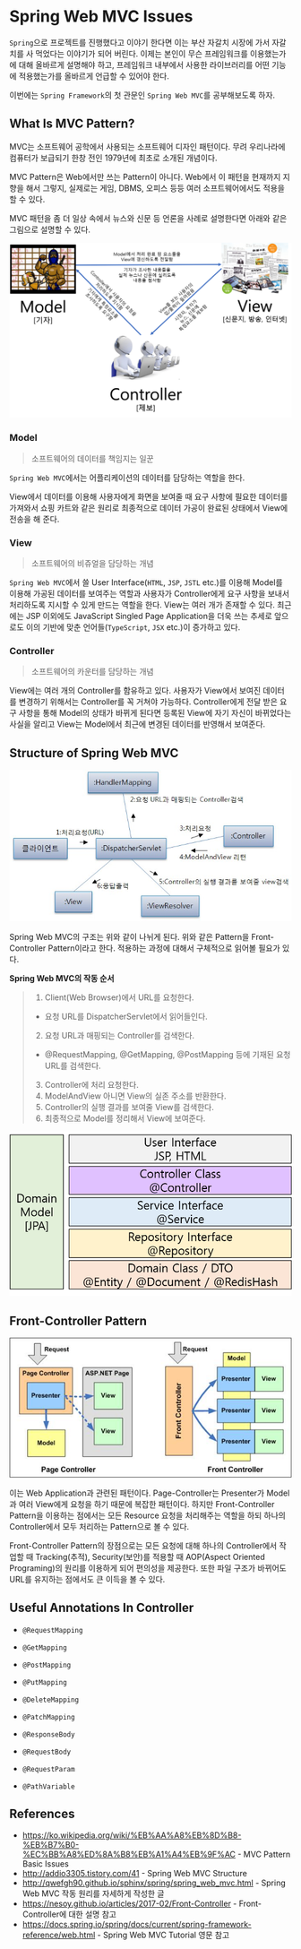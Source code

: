 # Spring Web MVC Issues
`Spring`으로 프로젝트를 진행했다고 이야기 한다면 이는 부산 자갈치 시장에 가서 자갈치를 사 먹었다는 이야기가 되어 버린다. 이제는 본인이 무슨 프레임워크를 이용했는가에 대해 올바르게 설명해야 하고, 프레임워크 내부에서 사용한 라이브러리를 어떤 기능에 적용했는가를 올바르게 언급할 수 있어야 한다.

이번에는 `Spring Framework`의 첫 관문인 `Spring Web MVC`를 공부해보도록 하자.

## What Is MVC Pattern?

MVC는 소프트웨어 공학에서 사용되는 소프트웨어 디자인 패턴이다. 무려 우리나라에 컴퓨터가 보급되기 한창 전인 1979년에 최초로 소개된 개념이다.

MVC Pattern은 Web에서만 쓰는 Pattern이 아니다. Web에서 이 패턴을 현재까지 지향을 해서 그렇지, 실제로는 게임, DBMS, 오피스 등등 여러 소프트웨어에서도 적용을 할 수 있다.

MVC 패턴을 좀 더 일상 속에서 뉴스와 신문 등 언론을 사례로 설명한다면 아래와 같은 그림으로 설명할 수 있다.

![web_mvc_pattern](/Application_Computer_Science/2_Spring_Framework/img/web_mvc_pattern.png)

### Model

> 소프트웨어의 데이터를 책임지는 일꾼

`Spring Web MVC`에서는 어플리케이션의 데이터를 담당하는 역할을 한다.

View에서 데이터를 이용해 사용자에게 화면을 보여줄 때 요구 사항에 필요한 데이터를 가져와서 쇼핑 카트와 같은 원리로 최종적으로 데이터 가공이 완료된 상태에서 View에 전송을 해 준다.

### View

> 소프트웨어의 비쥬얼을 담당하는 개념

`Spring Web MVC`에서 쓸 User Interface(`HTML`, `JSP`, `JSTL` etc.)를 이용해 Model를 이용해 가공된 데이터를 보여주는 역할과 사용자가 Controller에게 요구 사항을 보내서 처리하도록 지시할 수 있게 만드는 역할을 한다. View는 여러 개가 존재할 수 있다. 최근에는 JSP 이외에도 JavaScript Singled Page Application을 더욱 쓰는 추세로 앞으로도 이의 기반에 맞춘 언어들(`TypeScript`, `JSX` etc.)이 증가하고 있다. 

### Controller

> 소프트웨어의 카운터를 담당하는 개념

View에는 여러 개의 Controller를 함유하고 있다. 사용자가 View에서 보여진 데이터를 변경하기 위해서는 Controller를 꼭 거쳐야 가능하다. Controller에게 전달 받은 요구 사항을 통해 Model의 상태가 바뀌게 된다면 등록된 View에 자기 자신이 바뀌었다는 사실을 알리고 View는 Model에서 최근에 변경된 데이터를 반영해서 보여준다.

## Structure of Spring Web MVC

![web_mvc_pattern](/Application_Computer_Science/2_Spring_Framework/img/web_mvc_structure.png)

Spring Web MVC의 구조는 위와 같이 나뉘게 된다. 위와 같은 Pattern을 Front-Controller Pattern이라고 한다. 적용하는 과정에 대해서 구체적으로 읽어볼 필요가 있다.

**Spring Web MVC의 작동 순서**
> 1. Client(Web Browser)에서 URL를 요청한다.
> - 요청 URL를 DispatcherServlet에서 읽어들인다.
> 2. 요청 URL과 매핑되는 Controller를 검색한다.
> - @RequestMapping, @GetMapping, @PostMapping 등에 기재된 요청 URL를 검색한다.
> 3. Controller에 처리 요청한다.
> 4. ModelAndView 아니면 View의 실존 주소를 반환한다.
> 5. Controller의 실행 결과를 보여줄 View를 검색한다.
> 6. 최종적으로 Model를 정리해서 View에 보여준다.


![domain_class](/Application_Computer_Science/2_Spring_Framework/img/domain_class.png)

## Front-Controller Pattern

![front_controller](/Application_Computer_Science/2_Spring_Framework/img/front_controller.PNG)

이는 Web Application과 관련된 패턴이다. Page-Controller는 Presenter가 Model과 여러 View에게 요청을 하기 때문에 복잡한 패턴이다. 하지만 Front-Controller Pattern을 이용하는 점에서는 모든 Resource 요청을 처리해주는 역할을 하되 하나의 Controller에서 모두 처리하는 Pattern으로 볼 수 있다.

Front-Controller Pattern의 장점으로는 모든 요청에 대해 하나의 Controller에서 작업할 때 Tracking(추적), Security(보안)를 적용할 때 AOP(Aspect Oriented Programing)의 원리를 이용하게 되어 편의성을 제공한다. 또한 파일 구조가 바뀌어도 URL를 유지하는 점에서도 큰 이득을 볼 수 있다.

## Useful Annotations In Controller
- `@RequestMapping`

- `@GetMapping`

- `@PostMapping`

- `@PutMapping`

- `@DeleteMapping`

- `@PatchMapping`

- `@ResponseBody`

- `@RequestBody`

- `@RequestParam`

- `@PathVariable`



## References
- https://ko.wikipedia.org/wiki/%EB%AA%A8%EB%8D%B8-%EB%B7%B0-%EC%BB%A8%ED%8A%B8%EB%A1%A4%EB%9F%AC - MVC Pattern Basic Issues
- http://addio3305.tistory.com/41 - Spring Web MVC Structure
- http://qwefgh90.github.io/sphinx/spring/spring_web_mvc.html - Spring Web MVC 작동 원리를 자세하게 작성한 글
- https://nesoy.github.io/articles/2017-02/Front-Controller - Front-Controller에 대한 설명 참고
- https://docs.spring.io/spring/docs/current/spring-framework-reference/web.html - Spring Web MVC Tutorial 영문 참고